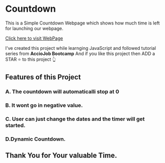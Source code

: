 
# Countdown

This is a Simple Countdown Webpage which shows how much time is left for launching our webpage.

[Click here to visit WebPage](https://govind2611.github.io/countdown/)

I've created this project while learnging JavaScript and followed tutorial series from **AccioJob Bootcamp** And if you like this project then ADD a STAR ⭐️  to this project 👆

## Features of this Project

### A. The countdown will automaticalli stop at 0
### B. It wont go in negative value.
### C. User can just change the dates and the timer will get started.
### D.Dynamic Countdown.


## Thank You for Your valuable Time. 
